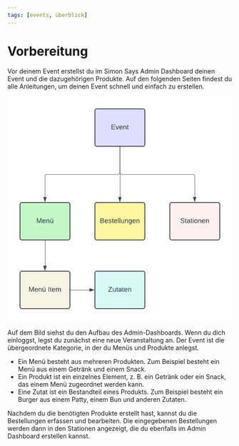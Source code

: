 ```yaml
---
tags: [events, überblick]
---
```

# Vorbereitung

Vor deinem Event erstellst du im Simon Says Admin Dashboard deinen Event und die dazugehörigen Produkte.
Auf den folgenden Seiten findest du alle Anleitungen, um deinen Event schnell und einfach zu erstellen.

![Aufbau](assets/overview-events.png)

Auf dem Bild siehst du den Aufbau des Admin-Dashboards. Wenn du dich einloggst, legst du zunächst eine neue Veranstaltung an.
Der Event ist die übergeordnete Kategorie, in der du Menüs und Produkte anlegst.
* Ein Menü besteht aus mehreren Produkten. Zum Beispiel besteht ein Menü aus einem Getränk und einem Snack.
* Ein Produkt ist ein einzelnes Element, z. B. ein Getränk oder ein Snack, das einem Menü zugeordnet werden kann.
* Eine Zutat ist ein Bestandteil eines Produkts. Zum Beispiel besteht ein Burger aus einem Patty, einem Bun und anderen Zutaten.

Nachdem du die benötigten Produkte erstellt hast, kannst du die Bestellungen erfassen und bearbeiten.
Die eingegebenen Bestellungen werden dann in den Stationen angezeigt, die du ebenfalls im Admin Dashboard erstellen kannst.